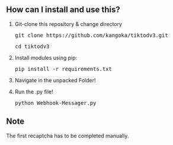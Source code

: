 ## How can I install and use this?
1. Git-clone this repository & change directory

   <pre>git clone https://github.com/kangoka/tiktodv3.git</pre>
   <pre>cd tiktodv3</pre>
2. Install modules using pip:
   <pre>pip install -r requirements.txt</pre>
3. Navigate in the unpacked Folder!
4. Run the .py file!
   <pre>python Webhook-Messager.py</pre>

## Note
The first recaptcha has to be completed manually.

